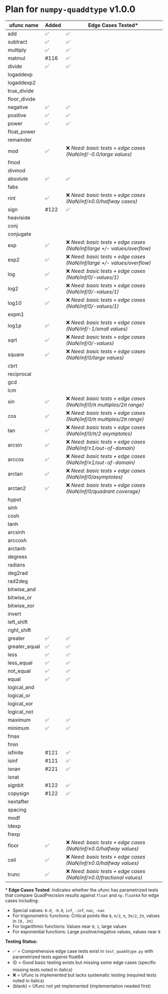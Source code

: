 # Plan for `numpy-quaddtype` v1.0.0

| ufunc name    | Added | Edge Cases Tested\*                                                     |
| ------------- | ----- | ----------------------------------------------------------------------- |
| add           | ✅    | ✅                                                                      |
| subtract      | ✅    | ✅                                                                      |
| multiply      | ✅    | ✅                                                                      |
| matmul        | #116  | ✅                                                                      |
| divide        | ✅    | ✅                                                                      |
| logaddexp     |       |                                                                         |
| logaddexp2    |       |                                                                         |
| true_divide   |       |                                                                         |
| floor_divide  |       |                                                                         |
| negative      | ✅    | ✅                                                                      |
| positive      | ✅    | ✅                                                                      |
| power         | ✅    | ✅                                                                      |
| float_power   |       |                                                                         |
| remainder     |       |                                                                         |
| mod           | ✅    | ❌ _Need: basic tests + edge cases (NaN/inf/-0.0/large values)_         |
| fmod          |       |                                                                         |
| divmod        |       |                                                                         |
| absolute      | ✅    | ✅                                                                      |
| fabs          |       |                                                                         |
| rint          | ✅    | ❌ _Need: basic tests + edge cases (NaN/inf/±0.0/halfway cases)_        |
| sign          | #122  | ✅                                                                      |
| heaviside     |       |                                                                         |
| conj          |       |                                                                         |
| conjugate     |       |                                                                         |
| exp           | ✅    | ❌ _Need: basic tests + edge cases (NaN/inf/large +/- values/overflow)_ |
| exp2          | ✅    | ❌ _Need: basic tests + edge cases (NaN/inf/large +/- values/overflow)_ |
| log           | ✅    | ❌ _Need: basic tests + edge cases (NaN/inf/0/-values/1)_               |
| log2          | ✅    | ❌ _Need: basic tests + edge cases (NaN/inf/0/-values/1)_               |
| log10         | ✅    | ❌ _Need: basic tests + edge cases (NaN/inf/0/-values/1)_               |
| expm1         |       |                                                                         |
| log1p         | ✅    | ❌ _Need: basic tests + edge cases (NaN/inf/-1/small values)_           |
| sqrt          | ✅    | ❌ _Need: basic tests + edge cases (NaN/inf/0/-values)_                 |
| square        | ✅    | ❌ _Need: basic tests + edge cases (NaN/inf/0/large values)_            |
| cbrt          |       |                                                                         |
| reciprocal    |       |                                                                         |
| gcd           |       |                                                                         |
| lcm           |       |                                                                         |
| sin           | ✅    | ❌ _Need: basic tests + edge cases (NaN/inf/0/π multiples/2π range)_    |
| cos           | ✅    | ❌ _Need: basic tests + edge cases (NaN/inf/0/π multiples/2π range)_    |
| tan           | ✅    | ❌ _Need: basic tests + edge cases (NaN/inf/0/π/2 asymptotes)_          |
| arcsin        | ✅    | ❌ _Need: basic tests + edge cases (NaN/inf/±1/out-of-domain)_          |
| arccos        | ✅    | ❌ _Need: basic tests + edge cases (NaN/inf/±1/out-of-domain)_          |
| arctan        | ✅    | ❌ _Need: basic tests + edge cases (NaN/inf/0/asymptotes)_              |
| arctan2       | ✅    | ❌ _Need: basic tests + edge cases (NaN/inf/0/quadrant coverage)_       |
| hypot         |       |                                                                         |
| sinh          |       |                                                                         |
| cosh          |       |                                                                         |
| tanh          |       |                                                                         |
| arcsinh       |       |                                                                         |
| arccosh       |       |                                                                         |
| arctanh       |       |                                                                         |
| degrees       |       |                                                                         |
| radians       |       |                                                                         |
| deg2rad       |       |                                                                         |
| rad2deg       |       |                                                                         |
| bitwise_and   |       |                                                                         |
| bitwise_or    |       |                                                                         |
| bitwise_xor   |       |                                                                         |
| invert        |       |                                                                         |
| left_shift    |       |                                                                         |
| right_shift   |       |                                                                         |
| greater       | ✅    | ✅                                                                      |
| greater_equal | ✅    | ✅                                                                      |
| less          | ✅    | ✅                                                                      |
| less_equal    | ✅    | ✅                                                                      |
| not_equal     | ✅    | ✅                                                                      |
| equal         | ✅    | ✅                                                                      |
| logical_and   |       |                                                                         |
| logical_or    |       |                                                                         |
| logical_xor   |       |                                                                         |
| logical_not   |       |                                                                         |
| maximum       | ✅    | ✅                                                                      |
| minimum       | ✅    | ✅                                                                      |
| fmax          |       |                                                                         |
| fmin          |       |                                                                         |
| isfinite      | #121  | ✅                                                                      |
| isinf         | #121  | ✅                                                                      |
| isnan         | #221  | ✅                                                                      |
| isnat         |       |                                                                         |
| signbit       | #122  | ✅                                                                      |
| copysign      | #122  | ✅                                                                      |
| nextafter     |       |                                                                         |
| spacing       |       |                                                                         |
| modf          |       |                                                                         |
| ldexp         |       |                                                                         |
| frexp         |       |                                                                         |
| floor         | ✅    | ❌ _Need: basic tests + edge cases (NaN/inf/±0.0/halfway values)_       |
| ceil          | ✅    | ❌ _Need: basic tests + edge cases (NaN/inf/±0.0/halfway values)_       |
| trunc         | ✅    | ❌ _Need: basic tests + edge cases (NaN/inf/±0.0/fractional values)_    |

\* **Edge Cases Tested**: Indicates whether the ufunc has parametrized tests that compare QuadPrecision results against `float` and `np.float64` for edge cases including:

- Special values: `0.0`, `-0.0`, `inf`, `-inf`, `nan`, `-nan`
- For trigonometric functions: Critical points like `0`, `π/2`, `π`, `3π/2`, `2π`, values in `[0, 2π]`
- For logarithmic functions: Values near `0`, `1`, large values
- For exponential functions: Large positive/negative values, values near `0`

**Testing Status:**

- ✅ = Comprehensive edge case tests exist in `test_quaddtype.py` with parametrized tests against float64
- 🟡 = Good basic testing exists but missing some edge cases (specific missing tests noted in italics)
- ❌ = Ufunc is implemented but lacks systematic testing (required tests noted in italics)
- (blank) = Ufunc not yet implemented (implementation needed first)
